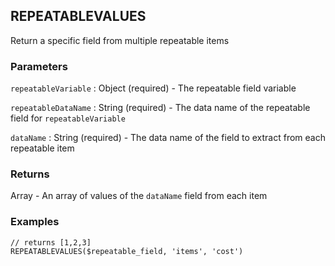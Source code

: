 ## REPEATABLEVALUES

Return a specific field from multiple repeatable items

### Parameters
`repeatableVariable` : Object (required) - The repeatable field variable

`repeatableDataName` : String (required) - The data name of the repeatable field for `repeatableVariable`

`dataName` : String (required) - The data name of the field to extract from each repeatable item

### Returns
Array - An array of values of the `dataName` field from each item 

### Examples
```
// returns [1,2,3]
REPEATABLEVALUES($repeatable_field, 'items', 'cost')
```